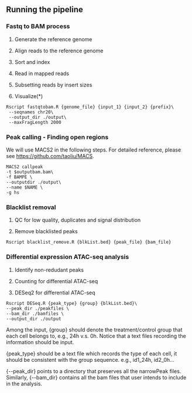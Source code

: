 ## Running the pipeline

### Fastq to BAM process

1. Generate the reference genome

2. Align reads to the reference genome

3. Sort and index

4. Read in mapped reads

5. Subsetting reads by insert sizes

6. Visualize(*)

```{r,eval=FALSE}
Rscript fastqtobam.R {genome_file} {input_1} {input_2} {prefix}\
 --seqnames chr20\
 --output_dir ./output\
 --maxFragLength 2000 
```

### Peak calling - Finding open regions

We will use MACS2 in the following steps. For detailed reference, please see https://github.com/taoliu/MACS.

```{r,eval=FALSE}
MACS2 callpeak 
-t $outputbam.bam\
-f BAMPE \
--outputdir ./output\
--name $NAME \
-g hs
```

### Blacklist removal

1. QC for low quality, duplicates and signal distribution

2. Remove blacklisted peaks 

```{r, eval=FALSE}
Rscript blacklist_remove.R {blkList.bed} {peak_file} {bam_file}
```

### Differential expression ATAC-seq analysis

1. Identify non-redudant peaks

2. Counting for differential ATAC-seq

3. DESeq2 for differential ATAC-seq

```{r,eval=FALSE}
Rscript DESeq.R {peak_type} {group} {blkList.bed}\
--peak_dir ./peakfiles \
--bam_dir ./bamfiles \
--output_dir ./output
```


Among the input, {group} should denote the treatment/control group that each cell belongs to, e.g., 24h v.s. 0h. Notice that a text files recording the information should be input.

{peak_type} should be a text file which records the type of each cell, it should be consistent with the group sequence. e.g., id1_24h, id2_0h... 

{--peak_dir} points to a directory that preserves all the narrowPeak files. Similarly, {--bam_dir} contains all the bam files that user intends to include in the analysis.

